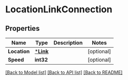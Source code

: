 # LocationLinkConnection

## Properties
Name | Type | Description | Notes
------------ | ------------- | ------------- | -------------
**Location** | [***Link**](Link.md) |  | [optional] 
**Speed** | **int32** |  | [optional] 

[[Back to Model list]](../README.md#documentation-for-models) [[Back to API list]](../README.md#documentation-for-api-endpoints) [[Back to README]](../README.md)


